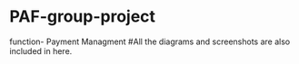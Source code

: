 # PAF-group-project
function- Payment Managment
#All the diagrams and screenshots are also included in here.

